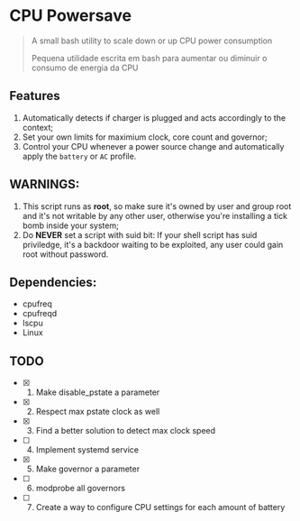 # CPU Powersave
> A small bash utility to scale down or up CPU power consumption
>
> Pequena utilidade escrita em bash para aumentar ou diminuir o consumo de energia da CPU

## Features
1. Automatically detects if charger is plugged and acts accordingly to the context;
2. Set your own limits for maximium clock, core count and governor;
3. Control your CPU whenever a power source change and automatically apply the `battery` or `AC` profile.

## WARNINGS:
1. This script runs as **root**, so make sure it's owned by user and group root and it's not writable by any other user, otherwise you're installing a tick bomb inside your system;
2. Do **NEVER** set a script with suid bit: If your shell script has suid priviledge, it's a backdoor waiting to be exploited, any user could gain root without password.

## Dependencies:
- cpufreq
- cpufreqd
- lscpu
- Linux

## TODO
- [x] 1. Make disable_pstate a parameter
- [x] 2. Respect max pstate clock as well
- [x] 3. Find a better solution to detect max clock speed
- [ ] 4. Implement systemd service
- [x] 5. Make governor a parameter
- [ ] 6. modprobe all governors
- [ ] 7. Create a way to configure CPU settings for each amount of battery
